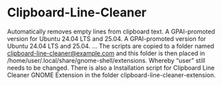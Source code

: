 # Clipboard-Line-Cleaner
Automatically removes empty lines from clipboard text. A GPAI-promoted version for Ubuntu 24.04 LTS and 25.04. A GPAI-promoted version for Ubuntu 24.04 LTS and 25.04. ... The scripts are copied to a folder named clipboard-line-cleaner@example.com and this folder is then placed in /home/user/.local/share/gnome-shell/extensions. Whereby “user” still needs to be changed. There is also a  Installation script for Clipboard Line Cleaner GNOME Extension in the folder clipboard-line-cleaner-extension.
